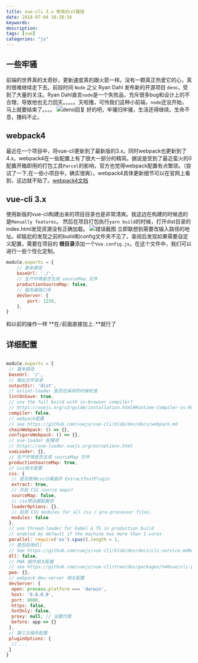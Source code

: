 ```yaml
---
title: vue-cli 3.x 修改dist路径
date: 2018-07-04 16:26:56
keywords:
description:
tags: [vue]
categories: "js"
---
```

## 一些牢骚

前端的世界真的太奇妙，更新速度真的跟火箭一样。没有一颗真正热爱它的心，真的很难继续走下去。前段时间 `Node` 之父 Ryan Dahl 发布新的开源项目 `deno`，受到了大量的关注。Ryan Dahl直言`node`是一个失败品，充斥很多bug和设计上的不合理，导致他也无力回天。。。。。天啦撸，可怜我们这种小前端，`node`还没开始，马上就要结束了。。。。
![deno回复](http://oughko11e.bkt.clouddn.com/0066Db0Pgy1frulyijc5vj30m61b4agu.jpg)
好的吧，牢骚归牢骚，生活还得继续。生命不息，撸码不止。
<!--more-->
## webpack4

最近在一个项目中，将vue-cli更新到了最新版的3.x。同时webpack也更新到了4.x。webpack4在一些配置上有了很大一部分的精简。据说是受到了最近蛮火的0配置开箱即用的打包工具`Parcel`的影响，官方也觉得webpack配置有点繁琐。（尝试了一下,在一些小项目中，确实很爽）。webpack4具体更新细节可以在官网上看到，这边就不贴了。[webpack4文档](https://webpack.js.org/concepts/)

## vue-cli 3.x

使用新版的vue-cli构建出来的项目目录也是非常清爽。我这边在构建的时候选的是`Manually features`。
然后在项目打包执行`yarn build`的时候，打开dist目录的index.html发现资源没有正确加载。
![错误截图](http://oughko11e.bkt.clouddn.com/%E5%BE%AE%E4%BF%A1%E6%88%AA%E5%9B%BE_20180704165722.png)
立即联想到需要改输入路径的地址。却尴尬的发现之前的build和config文件夹不见了。查阅后发现如果需要自定义配置，需要在项目的 **根目录**添加一个`Vue.config.js`。在这个文件中，我们可以进行一些个性化定制。
```javascript
module.exports = {
    // 基本路径
    baseUrl: './',
    // 生产环境是否生成 sourceMap 文件
    productionSourceMap: false,
    // 服务器端口号
    devServer: {
        port: 1234,
    },
}
```
和以前的操作一样 **在`/`前面直接加上`.`**就行了

## 详细配置

``` javascript

module.exports = {
 // 基本路径
 baseUrl: '/',
 // 输出文件目录
 outputDir: 'dist',
 // eslint-loader 是否在保存的时候检查
 lintOnSave: true,
 // use the full build with in-browser compiler?
 // https://vuejs.org/v2/guide/installation.html#Runtime-Compiler-vs-Runtime-only
 compiler: false,
 // webpack配置
 // see https://github.com/vuejs/vue-cli/blob/dev/docs/webpack.md
 chainWebpack: () => {},
 configureWebpack: () => {},
 // vue-loader 配置项
 // https://vue-loader.vuejs.org/en/options.html
 vueLoader: {},
 // 生产环境是否生成 sourceMap 文件
 productionSourceMap: true,
 // css相关配置
 css: {
  // 是否使用css分离插件 ExtractTextPlugin
  extract: true,
  // 开启 CSS source maps?
  sourceMap: false,
  // css预设器配置项
  loaderOptions: {},
  // 启用 CSS modules for all css / pre-processor files.
  modules: false
 },
 // use thread-loader for babel & TS in production build
 // enabled by default if the machine has more than 1 cores
 parallel: require('os').cpus().length > 1,
 // 是否启用dll
 // See https://github.com/vuejs/vue-cli/blob/dev/docs/cli-service.md#dll-mode
 dll: false,
 // PWA 插件相关配置
 // see https://github.com/vuejs/vue-cli/tree/dev/packages/%40vue/cli-plugin-pwa
 pwa: {},
 // webpack-dev-server 相关配置
 devServer: {
  open: process.platform === 'darwin',
  host: '0.0.0.0',
  port: 8080,
  https: false,
  hotOnly: false,
  proxy: null, // 设置代理
  before: app => {}
 },
 // 第三方插件配置
 pluginOptions: {
  // ...
 }
}
```
